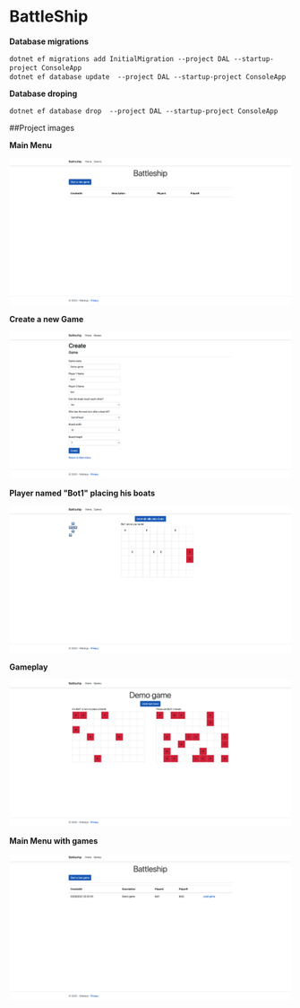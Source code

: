 # BattleShip


**Database migrations**

~~~
dotnet ef migrations add InitialMigration --project DAL --startup-project ConsoleApp
dotnet ef database update  --project DAL --startup-project ConsoleApp
~~~


**Database droping**

~~~
dotnet ef database drop  --project DAL --startup-project ConsoleApp
~~~


##Project images

**Main Menu**

![picture](BattleShip-screenshots/MainMenuEmpty.png)


**Create a new Game**

![picture](BattleShip-screenshots/10x7CreateGame.png)

**Player named "Bot1" placing his boats**

![picture](BattleShip-screenshots/Bot1PlacingBoats10x7.png)

**Gameplay**

![picture](BattleShip-screenshots/Ingame10x7.png)


**Main Menu with games**

![picture](BattleShip-screenshots/MainMenuWithGame.png)
